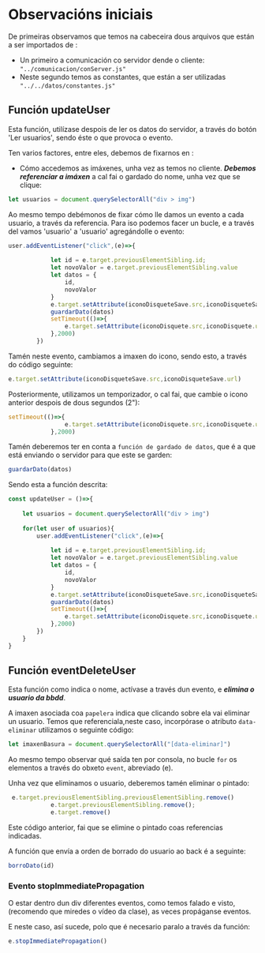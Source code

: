 # Observacións iniciais

De primeiras observamos que temos na cabeceira dous arquivos que están a ser importados de :

- Un primeiro a comunicación co servidor dende o cliente: ```"../comunicacion/conServer.js"```
- Neste segundo temos as constantes, que están a ser utilizadas ```"../../datos/constantes.js"```

## Función updateUser

Esta función, utilízase despois de ler os datos do servidor, a través do botón 'Ler usuarios', sendo éste o que provoca o evento.

Ten varios factores, entre eles, debemos de fixarnos en :

- Cómo accedemos as imáxenes, unha vez as temos no cliente. ***Debemos referenciar a imáxen*** a cal fai o gardado do nome, unha vez que se clique:
```javascript
let usuarios = document.querySelectorAll("div > img")
```

Ao mesmo tempo debémonos de fixar cómo lle damos un evento a cada usuario, a través da referencia. Para iso podemos facer un bucle, e a través del vamos 'usuario' a 'usuario' agregándolle o evento:

```javascript
user.addEventListener("click",(e)=>{
            
            let id = e.target.previousElementSibling.id;
            let novoValor = e.target.previousElementSibling.value
            let datos = {
                id,
                novoValor
            }
            e.target.setAttribute(iconoDisqueteSave.src,iconoDisqueteSave.url)
            guardarDato(datos)
            setTimeout(()=>{
                e.target.setAttribute(iconoDisquete.src,iconoDisquete.url)
            },2000)
        })
```

Tamén neste evento, cambiamos a imaxen do icono, sendo esto, a través do código seguinte:
```javascript
e.target.setAttribute(iconoDisqueteSave.src,iconoDisqueteSave.url)
```
Posteriormente, utilizamos un temporizador, o cal fai, que cambie o icono anterior despois de dous segundos (2"):

```javascript
setTimeout(()=>{
                e.target.setAttribute(iconoDisquete.src,iconoDisquete.url)
            },2000)
```
Tamén deberemos ter en conta a ````función de gardado de datos````, que é a que está enviando o servidor para que este se garden:

```javascript
guardarDato(datos)
```

Sendo esta a función descrita:

```javascript
const updateUser = ()=>{
    
    let usuarios = document.querySelectorAll("div > img")
    
    for(let user of usuarios){
        user.addEventListener("click",(e)=>{
            
            let id = e.target.previousElementSibling.id;
            let novoValor = e.target.previousElementSibling.value
            let datos = {
                id,
                novoValor
            }
            e.target.setAttribute(iconoDisqueteSave.src,iconoDisqueteSave.url)
            guardarDato(datos)
            setTimeout(()=>{
                e.target.setAttribute(iconoDisquete.src,iconoDisquete.url)
            },2000)
        })
    }
}

```

## Función eventDeleteUser

Esta función como indica o nome, actívase a través dun evento, e ***elimina o usuario da bbdd***. 

A imaxen asociada coa ```papelera``` indica que clicando sobre ela vai eliminar un usuario. Temos que referenciala,neste caso, incorpórase o atributo ```data-eliminar``` utilizamos o seguinte código:

```javascript
let imaxenBasura = document.querySelectorAll("[data-eliminar]")
```

Ao mesmo tempo observar qué saída ten por consola, no bucle ```for``` os elementos a través do obxeto ```event```, abreviado (e).


Unha vez que eliminamos o usuario, deberemos tamén eliminar o pintado:

```javascript
 e.target.previousElementSibling.previousElementSibling.remove()
            e.target.previousElementSibling.remove();
            e.target.remove()
```

Este código anterior, fai que se elimine o pintado coas referencias indicadas.

A función que envía a orden de borrado do usuario ao back é a seguinte:

```javascript
borroDato(id)
```
### Evento stopImmediatePropagation

O estar dentro dun div diferentes eventos, como temos falado e visto, (recomendo que miredes o vídeo da clase), as veces propáganse eventos. 

E neste caso, así sucede, polo que é necesario paralo a través da función:

```javascript
e.stopImmediatePropagation()
```
